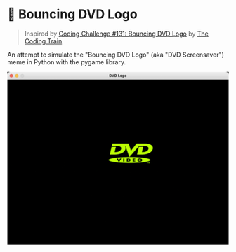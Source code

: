 # 📀 Bouncing DVD Logo

> Inspired by [Coding Challenge #131: Bouncing DVD Logo](https://youtu.be/0j86zuqqTlQ) by [The Coding Train](https://www.youtube.com/c/TheCodingTrain)

An attempt to simulate the "Bouncing DVD Logo" (aka "DVD Screensaver") meme in Python with the pygame library.

![DVD Example](dvd_example.gif)
